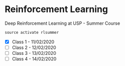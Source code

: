 # Reinforcement Learning

Deep Reinforcement Learning at USP - Summer Course
```
source activate rlsummer 
``` 

- [x]  Class 1 - 11/02/2020
- [ ]  Class 2 - 12/02/2020
- [ ]  Class 3 - 13/02/2020
- [ ]  Class 4 - 14/02/2020
